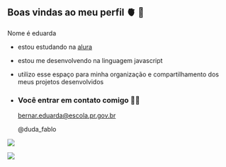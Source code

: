 ## Boas vindas ao meu perfil 🫀 🐤

Nome é eduarda

- estou estudando na [alura](https://www.alura.com.br)
- estou me desenvolvendo na linguagem javascript
- utilizo esse espaço para minha organização e compartilhamento dos meus projetos desenvolvidos

- ### Você entrar em contato comigo 🍩📸

  bernar.eduarda@escola.pr.gov.br

  @duda_fablo


![](https://media1.tenor.com/m/AQQS6bMiRB8AAAAC/flamengo-segue-o-lider.gif)

![](https://github.com/user-attachments/assets/8db39b62-3740-41c8-bad0-8bd50ff30cbb)
